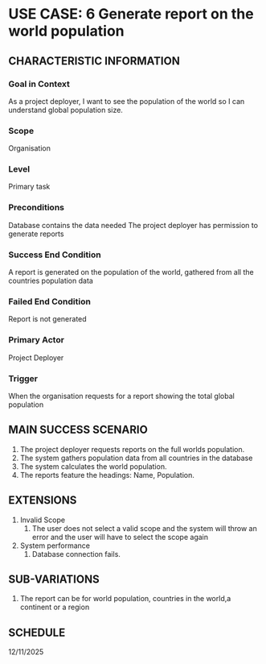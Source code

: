
# USE CASE: 6 Generate report on the world population

## CHARACTERISTIC INFORMATION

### Goal in Context

As a project deployer, I want to see the population of the world so I can understand global population size.

### Scope

Organisation

### Level

Primary task

### Preconditions

Database contains the data needed
The project deployer has permission to generate reports

### Success End Condition

A report is generated on the population of the world, gathered from all the countries population data

### Failed End Condition

Report is not generated

### Primary Actor

Project Deployer

### Trigger
When the organisation requests for a report showing the total global population

## MAIN SUCCESS SCENARIO

1. The project deployer requests reports on the full worlds population.
2. The system gathers population data from all countries in the database
3. The system calculates the world population.
4. The reports feature the headings: Name, Population.

## EXTENSIONS

1. Invalid Scope
    1. The user does not select a valid scope and the system will throw an error and the user will have to select the scope again
2. System performance
   1. Database connection fails.


## SUB-VARIATIONS

1. The report can be for world population, countries in the world,a continent or a region

## SCHEDULE

12/11/2025


